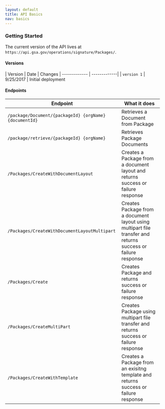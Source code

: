 ```yaml
---
layout: default
title: API Basics
nav: basics
---
```


### Getting Started

The current version of the API lives at ```https://api.gsa.gov/operations/signature/Packages/```.


#### Versions

| Version | Date | Changes
| ------------- | -------------|
| ```version 1``` | 9/25/2017 | Initial deployment

#### Endpoints

| Endpoint | What it does |
| ------------- | -------------|
| ```/package/Document/{packageId} {orgName} {documentId}``` | Retrieves a Document from Package
| ```/package/retrieve/{packageId} {orgName}``` | Retrieves Package Documents
| ```/Packages/CreateWithDocumentLayout``` | Creates a Package from a document layout and returns success or failure response
| ```/Packages/CreateWithDocumentLayoutMultipart``` | Creates Package from a document layout using multipart file transfer and returns success or failure response
| ```/Packages/Create``` | Creates Package and returns success or failure response
| ```/Packages/CreateMultiPart``` | Creates Package using multipart file transfer and returns success or failure response
| ```/Packages/CreateWithTemplate``` | Creates a Package from an exisitng template and returns success or failure response

<body id="basics"></body>
